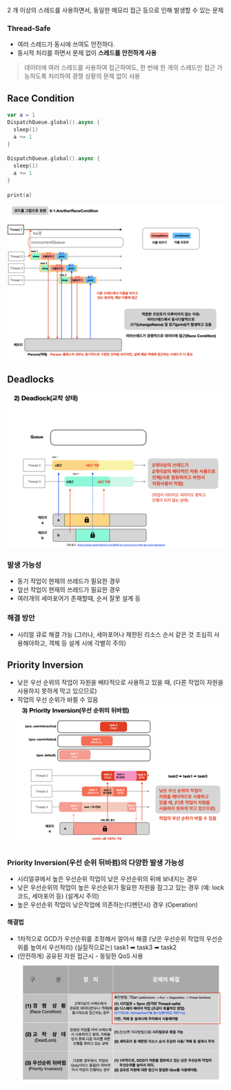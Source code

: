 2 개 이상의 스레드를 사용하면서, 동일한 메모리 접근 등으로 인해 발생할 수 있는 문제
### Thread-Safe
- 여러 스레드가 동시에 쓰여도 안전하다.
- 동시적 처리를 하면서 문제 없이 **스레드를 안전하게 사용**

> 데이터에 여러 스레드를 사용하여 접근하여도, 한 번에 한 개의 스레드만 접근 가능하도록 처리하여 경쟁 상황의 문제 없이 사용
## Race Condition
```swift
var a = 1
DispatchQueue.global().async {
  sleep(1)
  a += 1
}

DispatchQueue.global().async {
  sleep(1)
  a += 1
}

print(a)
```

![](Swift/Concurrent/Resources/Pasted%20image%2020250105235552.png)
## Deadlocks
![](Swift/Concurrent/Resources/Pasted%20image%2020250105235620.png)
### 발생 가능성
- 동기 작업이 현재의 쓰레드가 필요한 경우
- 앞선 작업이 현재의 쓰레드가 필요한 경우
- 여러개의 세마포어가 존재할때, 순서 잘못 설계 등
### 해결 방안
- 시리얼 큐로 해결 가능 (그러나, 세마포어나 제한된 리소스 순서 같은 것 조심히 사용해야하고, 객체 등 설계 시에 각별히 주의)

## Priority Inversion
- 낮은 우선 순위의 작업이 자원을 배타적으로 사용하고 있을 때, (다른 작업이 자원을 사용하지 못하게 막고 있으므로) 
- 작업의 우선 순위가 바뀔 수 있음
![](Swift/Concurrent/Resources/Pasted%20image%2020250106203621.png)
### Priority Inversion(우선 순위 뒤바뀜)의 다양한 발생 가능성
- 시리얼큐에서 높은 우선순위 작업이 낮은 우선순위의 뒤에 보내지는 경우
- 낮은 우선순위의 작업이 높은 우선순위가 필요한 자원을 잠그고 있는 경우 (예: lock코드, 세마포어 등) (설계시 주의)
- 높은 우선순위 작업이 낮은작업에 의존하는(디펜던시) 경우 (Operation)
#### 해결법
- 1차적으로 GCD가 우선순위를 조정해서 알아서 해결 (낮은 우선순위 작업의 우선순위를 높여서 우선처리) (실질적으로는) task1 ➡ task3 ➡ task2
- (안전하게) 공유된 자원 접근시 - 동일한 QoS 사용
![](Swift/Concurrent/Resources/Pasted%20image%2020250106204030.png)